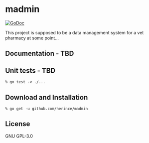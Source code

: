 # madmin

[![GoDoc](https://godoc.org/github.com/herince/madmin/app?status.svg)](https://godoc.org/github.com/herince/madmin/app)

This project is supposed to be a data management system for a vet pharmacy at some point...

## Documentation - TBD

## Unit tests - TBD
```console
% go test -v ./...
```

## Download and Installation
```console
% go get -u github.com/herince/madmin
```

## License
GNU GPL-3.0